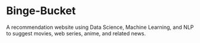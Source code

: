 # Binge-Bucket
A recommendation website using Data Science, Machine Learning, and NLP to suggest movies, web series, anime, and related news.
